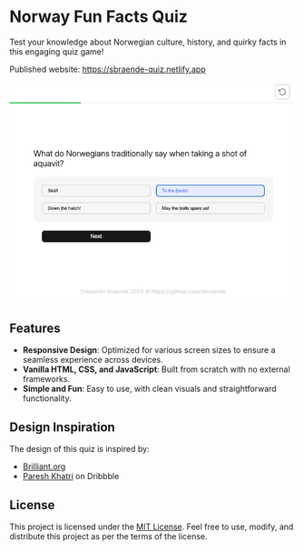 # Norway Fun Facts Quiz

Test your knowledge about Norwegian culture, history, and quirky facts in this engaging quiz game!

Published website: https://sbraende-quiz.netlify.app

![screenshot webpage](src/assets/images/screenshot.png)

## Features

- **Responsive Design**: Optimized for various screen sizes to ensure a seamless experience across devices.
- **Vanilla HTML, CSS, and JavaScript**: Built from scratch with no external frameworks.
- **Simple and Fun**: Easy to use, with clean visuals and straightforward functionality.

## Design Inspiration

The design of this quiz is inspired by:

- [Brilliant.org](https://brilliant.org/)
- [Paresh Khatri](https://dribbble.com/kpdesigns) on Dribbble

## License

This project is licensed under the [MIT License](./LICENSE). Feel free to use, modify, and distribute this project as per the terms of the license.
